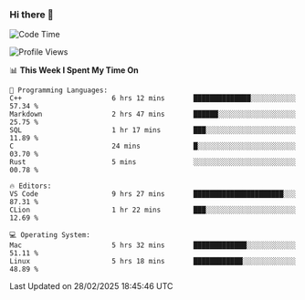 ### Hi there 👋

<!--START_SECTION:waka-->
![Code Time](http://img.shields.io/badge/Code%20Time-966%20hrs%209%20mins-blue)

![Profile Views](http://img.shields.io/badge/Profile%20Views-0-blue)

📊 **This Week I Spent My Time On** 

```text
💬 Programming Languages: 
C++                      6 hrs 12 mins       ██████████████░░░░░░░░░░░   57.34 % 
Markdown                 2 hrs 47 mins       ██████░░░░░░░░░░░░░░░░░░░   25.75 % 
SQL                      1 hr 17 mins        ███░░░░░░░░░░░░░░░░░░░░░░   11.89 % 
C                        24 mins             █░░░░░░░░░░░░░░░░░░░░░░░░   03.70 % 
Rust                     5 mins              ░░░░░░░░░░░░░░░░░░░░░░░░░   00.78 % 

🔥 Editors: 
VS Code                  9 hrs 27 mins       ██████████████████████░░░   87.31 % 
CLion                    1 hr 22 mins        ███░░░░░░░░░░░░░░░░░░░░░░   12.69 % 

💻 Operating System: 
Mac                      5 hrs 32 mins       █████████████░░░░░░░░░░░░   51.11 % 
Linux                    5 hrs 18 mins       ████████████░░░░░░░░░░░░░   48.89 % 
```


 Last Updated on 28/02/2025 18:45:46 UTC
<!--END_SECTION:waka-->

<!--
**JackeyHua-SJTU/JackeyHua-SJTU** is a ✨ _special_ ✨ repository because its `README.md` (this file) appears on your GitHub profile.

Here are some ideas to get you started:

- 🔭 I’m currently working on ...
- 🌱 I’m currently learning ...
- 👯 I’m looking to collaborate on ...
- 🤔 I’m looking for help with ...
- 💬 Ask me about ...
- 📫 How to reach me: ...
- 😄 Pronouns: ...
- ⚡ Fun fact: ...
-->
